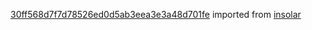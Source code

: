 [30ff568d7f7d78526ed0d5ab3eea3e3a48d701fe](https://github.com/insolar/insolar/commit/30ff568d7f7d78526ed0d5ab3eea3e3a48d701fe) imported from [insolar](https://github.com/insolar/insolar)
